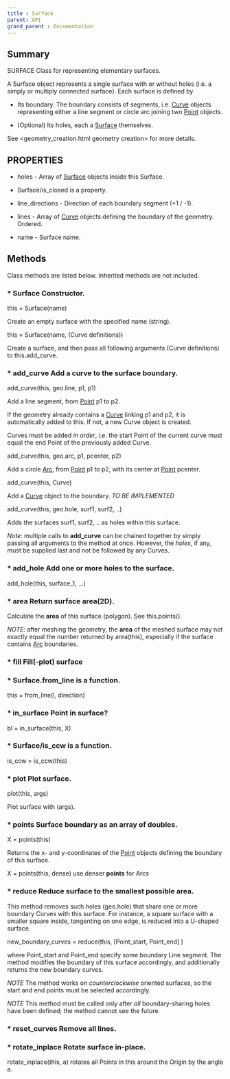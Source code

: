```yaml
---
title : Surface
parent: API
grand_parent : Documentation
---
```

## Summary
SURFACE Class for representing elementary surfaces.

A Surface object represents a single surface with or without holes (i.e.
a simply or multiply connected surface). Each surface is defined by

* Its boundary. The boundary consists of segments, i.e. [Curve](Curve.html)
objects representing either a line segment or circle arc joining
two [Point](Point.html) objects.

* (Optional) Its holes, each a [Surface](Surface.html) themselves.

See <geometry_creation.html geometry creation> for more details.
## PROPERTIES
* holes - Array of [Surface](Surface.html) objects inside this Surface.

* Surface/is_closed is a property.

* line_directions - Direction of each boundary segment (+1 / -1).

* lines - Array of [Curve](Curve.html) objects defining the boundary of the geometry. Ordered.

* name - Surface name.

## Methods
Class methods are listed below. Inherited methods are not included.
### * Surface Constructor.

this = Surface(name)

Create an empty surface with the specified name (string).

this = Surface(name, (Curve definitions))

Create a surface, and then pass all following arguments
(Curve definitions) to this.add_curve.

### * add_curve Add a curve to the surface boundary.

add_curve(this, geo.line, p1, p1)

Add a line segment, from [Point](Point.html) p1 to p2.

If the geometry already contains a [Curve](Curve.html) linking p1 and p2,
it is automatically added to this. If not, a new Curve
object is created.

Curves must be added _in order_, i.e. the start Point of
the current curve must equal the end Point of the
previously added Curve.

add_curve(this, geo.arc, p1, pcenter, p2)

Add a circle [Arc](Arc.html), from [Point](Point.html) p1 to p2, with its
center at [Point](Point.html) pcenter.

add_curve(this, Curve)

Add a [Curve](Curve.html) object to the boundary. _*TO BE
IMPLEMENTED*_

add_curve(this, geo.hole, surf1, surf2, ..)

Adds the surfaces surf1, surf2, .. as holes within this
surface.

*Note*: multiple calls to **add_curve** can be chained together
by simply passing all arguments to the method at once.
However, the _holes_, if any, must be supplied last and not
be followed by any Curves.

### * add_hole Add one or more holes to the surface.

add_hole(this, surface_1, ...)

### * area Return surface area(2D).

Calculate the **area** of this surface (polygon). See
this.points().

*NOTE*: after meshing the geometry, the **area** of the meshed
surface may not exactly equal the number returned by
area(this), especially if the surface contains [Arc](Arc.html)
boundaries.

### * fill Fill(-plot) surface

### * Surface.from_line is a function.
this = from_line(l, direction)

### * in_surface Point in surface?

bl = in_surface(this, X)

### * Surface/is_ccw is a function.
is_ccw = is_ccw(this)

### * plot Plot surface.

plot(this, args)

Plot surface with (args).

### * points Surface boundary as an array of doubles.

X = points(this)

Returns the x- and y-coordinates of the [Point](Point.html) objects
defining the boundary of this surface.

X = points(this, dense) use denser **points** for Arcs

### * reduce Reduce surface to the smallest possible area.

This method removes such holes (geo.hole) that share one or more boundary
Curves with this surface. For instance, a square surface with a smaller
square inside, tangenting on one edge, is reduced into a U-shaped
surface.

new_boundary_curves = reduce(this, [Point_start, Point_end] )

where Point_start and Point_end specify some boundary Line segment. The
method modifies the boundary of this surface accordingly, and
additionally returns the new boundary curves.

*NOTE* The method works on _counterclockwise_ oriented surfaces, so the
start and end points must be selected accordingly.

*NOTE* This method must be called only after _all_ boundary-sharing holes
have been defined; the method cannot see the future.

### * reset_curves Remove all lines.

### * rotate_inplace Rotate surface in-place.

rotate_inplace(this, a) rotates all Points in this around the
Origin by the angle a.

